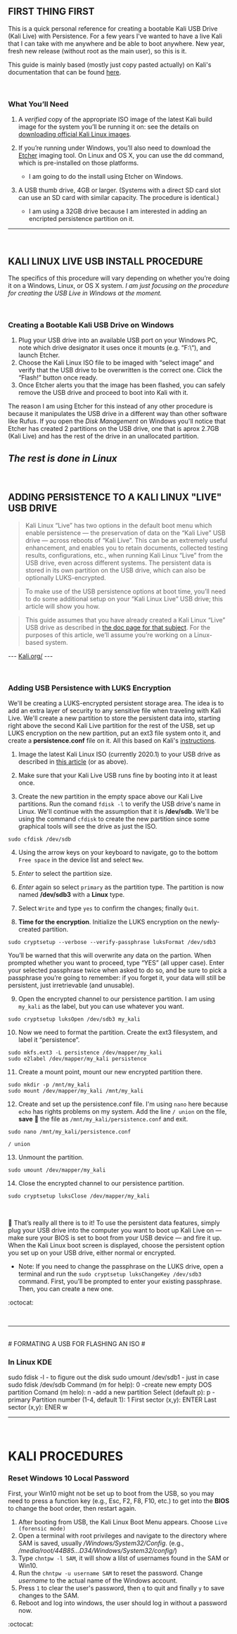 ## FIRST THING FIRST

This is a quick personal reference for creating a bootable Kali USB Drive (Kali Live) with Persistence. For a few years I've wanted to have a live Kali that I can take with me anywhere and be able to boot anywhere. New year, fresh new release (without root as the main user), so this is it.

This guide is mainly based (mostly just copy pasted actually) on Kali's documentation that can be found [here](https://www.kali.org/docs/usb/kali-linux-live-usb-install/).

<br />

### What You’ll Need

1. A *verified* copy of the appropriate ISO image of the latest Kali build image for the system you’ll be running it on: see the details on [downloading official Kali Linux images](https://www.kali.org/docs/introduction/download-official-kali-linux-images/).

2. If you’re running under Windows, you’ll also need to download the [Etcher](https://www.balena.io/etcher/) imaging tool. On Linux and OS X, you can use the dd command, which is pre-installed on those platforms.
   - I am going to do the install using Etcher on Windows.

3. A USB thumb drive, 4GB or larger. (Systems with a direct SD card slot can use an SD card with similar capacity. The procedure is identical.)
   - I am using a 32GB drive because I am interested in adding an encripted persistence partition on it.

---

<br />

## KALI LINUX LIVE USB INSTALL PROCEDURE

The specifics of this procedure will vary depending on whether you’re doing it on a Windows, Linux, or OS X system.
*I am just focusing on the procedure for creating the USB Live in Windows at the moment.*

<br />

### Creating a Bootable Kali USB Drive on Windows

1. Plug your USB drive into an available USB port on your Windows PC, note which drive designator it uses once it mounts (e.g. “F:\“), and launch Etcher.
2. Choose the Kali Linux ISO file to be imaged with “select image” and verify that the USB drive to be overwritten is the correct one. Click the “Flash!” button once ready.
3. Once Etcher alerts you that the image has been flashed, you can safely remove the USB drive and proceed to boot into Kali with it.

The reason I am using Etcher for this instead of any other procedure is because it manipulates the USB drive in a different way than other software like Rufus. If you open the *Disk Management* on Windows you'll notice that Etcher has created 2 partitions on the USB drive, one that is aprox 2.7GB (Kali Live) and has the rest of the drive in an unallocated partition.

*The rest is done in Linux*
---

<br />

## ADDING PERSISTENCE TO A KALI LINUX "LIVE" USB DRIVE

> Kali Linux “Live” has two options in the default boot menu which enable persistence — the preservation of data on the “Kali Live” USB drive — across reboots of “Kali Live”. This can be an extremely useful enhancement, and enables you to retain documents, collected testing results, configurations, etc., when running Kali Linux “Live” from the USB drive, even across different systems. The persistent data is stored in its own partition on the USB drive, which can also be optionally LUKS-encrypted.

> To make use of the USB persistence options at boot time, you’ll need to do some additional setup on your “Kali Linux Live” USB drive; this article will show you how.

> This guide assumes that you have already created a Kali Linux “Live” USB drive as described in [the doc page for that subject](https://www.kali.org/docs/usb/kali-linux-live-usb-install/). For the purposes of this article, we’ll assume you’re working on a Linux-based system.

--- [Kali.org/](https://www.kali.org/docs/usb/kali-linux-live-usb-persistence/) ---

<br />

### Adding USB Persistence with LUKS Encryption

We'll be creating a LUKS-encrypted persistent storage area. The idea is to add an extra layer of security to any sensitive file when traveling with Kali Live. We'll create a new partition to store the persistent data into, starting right above the second Kali Live partition for the rest of the USB, set up LUKS encryption on the new partition, put an ext3 file system onto it, and create a **persistence.conf** file on it. All this based on Kali's [instructions](https://www.kali.org/docs/usb/kali-linux-live-usb-persistence/).

1. Image the latest Kali Linux ISO (currently 2020.1) to your USB drive as described in [this article](https://www.kali.org/docs/usb/kali-linux-live-usb-install/) (or as above).

2. Make sure that your Kali Live USB runs fine by booting into it at least once.

3. Create the new partition in the empty space above our Kali Live partitions. Run the comand `fdisk -l` to verify the USB drive's name in Linux. We'll continue with the assumption that it is **/dev/sdb**. We'll be using the command `cfdisk` to create the new partition since some graphical tools will see the drive as just the ISO.

```
sudo cfdisk /dev/sdb
```

4. Using the arrow keys on your keyboard to navigate, go to the bottom `Free space` in the device list and select `New`.

5. *Enter* to select the partition size.

6. *Enter* again so select `primary` as the partition type. The partition is now named **/dev/sdb3** with a **Linux** type.

7. Select `Write` and type `yes` to confirm the changes; finally `Quit`.

8. **Time for the encryption**. Initialize the LUKS encryption on the newly-created partition.
```
sudo cryptsetup --verbose --verify-passphrase luksFormat /dev/sdb3
```
You’ll be warned that this will overwrite any data on the partion. When prompted whether you want to proceed, type “YES” (all upper case). Enter your selected passphrase twice when asked to do so, and be sure to pick a passphrase you’re going to remember: if you forget it, your data will still be persistent, just irretrievable (and unusable).

9. Open the encrypted channel to our persistence partition. I am using `my_kali` as the label, but you can use whatever you want.
```
sudo cryptsetup luksOpen /dev/sdb3 my_kali
```

10. Now we need to format the partition. Create the ext3 filesystem, and label it “persistence”.
```
sudo mkfs.ext3 -L persistence /dev/mapper/my_kali
sudo e2label /dev/mapper/my_kali persistence
```

11. Create a mount point, mount our new encrypted partition there.
```
sudo mkdir -p /mnt/my_kali
sudo mount /dev/mapper/my_kali /mnt/my_kali
```

12. Create and set up the persistence.conf file. I'm using `nano` here because `echo` has rights problems on my system. Add the line `/ union` on the file, **save** :floppy_disk: the file as `/mnt/my_kali/persistence.conf` and exit.
```
sudo nano /mnt/my_kali/persistence.conf
```
```
/ union
```

13. Unmount the partition.
```
sudo umount /dev/mapper/my_kali
```

14. Close the encrypted channel to our persistence partition.
```
sudo cryptsetup luksClose /dev/mapper/my_kali
```

<br />

:tada: That’s really all there is to it! To use the persistent data features, simply plug your USB drive into the computer you want to boot up Kali Live on — make sure your BIOS is set to boot from your USB device — and fire it up. When the Kali Linux boot screen is displayed, choose the persistent option you set up on your USB drive, either normal or encrypted.

* Note: If you need to change the passphrase on the LUKS drive, open a terminal and run the `sudo cryptsetup luksChangeKey /dev/sdb3` command. First, you’ll be prompted to enter your existing passphrase. Then, you can create a new one.

:octocat:

<br />

---
<br />
# FORMATING A USB FOR FLASHING AN ISO #

### In Linux KDE ###
sudo fdisk -l - to figure out the disk
sudo umount  /dev/sdb1 - just in case
sudo fdisk /dev/sdb
Command (m for help): 0 -create new empty DOS partition
Comand (m helo): n -add a new partition
Select (default p): p   -primary
Partition number (1-4, default 1): 1
First sector (x,y): ENTER
Last sector (x,y): ENER
w


---
<br />

# KALI PROCEDURES #

### Reset Windows 10 Local Password

First, your Win10 might not be set up to boot from the USB, so you may need to press a function key (e.g., Esc, F2, F8, F10, etc.) to get into the **BIOS** to change the boot order, then restart again.
1. After booting from USB, the Kali Linux Boot Menu appears. Choose `Live (forensic mode)`
2. Open a terminal with root privileges and navigate to the directory where SAM is saved, usually */Windows/System32/Config*. (e.g., */media/root/44B85...D34/Windows/System32/config/*)
3. Type `chntpw -l SAM`, it will show a lilst of usernames found in the SAM or Win10.
4. Run the `chntpw -u username SAM` to reset the password. Change *username* to the actual name of the Windows account.
5. Press `1` to clear the user's password, then `q` to quit and finally `y` to save changes to the SAM.
6. Reboot and log into windows, the user should log in without a password now.

:octocat:
